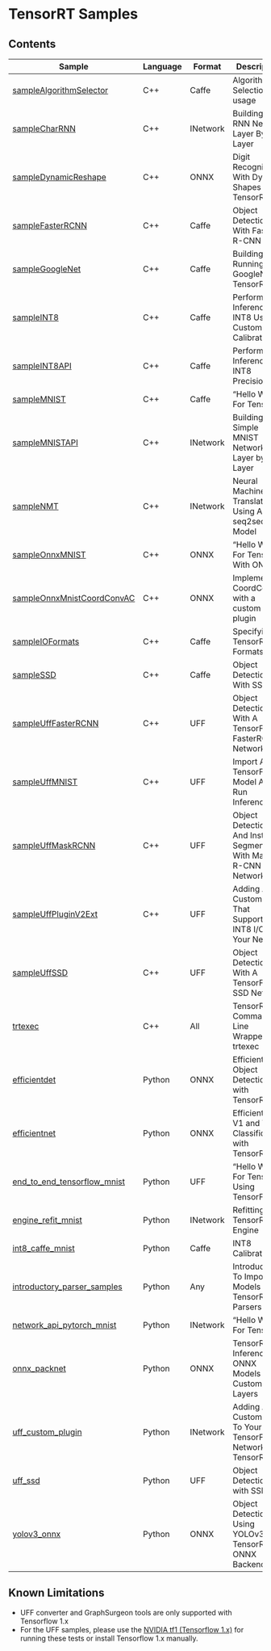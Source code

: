 # TensorRT Samples

## Contents

| Sample | Language | Format | Description |
|---|---|---|---|
| [sampleAlgorithmSelector](sampleAlgorithmSelector) | C++ | Caffe | Algorithm Selection API usage |
| [sampleCharRNN](sampleCharRNN) | C++ | INetwork | Building An RNN Network Layer By Layer |
| [sampleDynamicReshape](sampleDynamicReshape) | C++ | ONNX | Digit Recognition With Dynamic Shapes In TensorRT |
| [sampleFasterRCNN](sampleFasterRCNN) | C++ | Caffe | Object Detection With Faster R-CNN |
| [sampleGoogleNet](sampleGoogleNet) | C++ | Caffe | Building And Running GoogleNet In TensorRT |
| [sampleINT8](sampleINT8) | C++ | Caffe | Performing Inference In INT8 Using Custom Calibration |
| [sampleINT8API](sampleINT8API) | C++ | Caffe | Performing Inference In INT8 Precision |
| [sampleMNIST](sampleMNIST) | C++ | Caffe | “Hello World” For TensorRT |
| [sampleMNISTAPI](sampleMNISTAPI) | C++ | INetwork | Building a Simple MNIST Network Layer by Layer |
| [sampleNMT](sampleNMT) | C++ | INetwork | Neural Machine Translation Using A seq2seq Model |
| [sampleOnnxMNIST](sampleOnnxMNIST) | C++ | ONNX | “Hello World” For TensorRT With ONNX |
| [sampleOnnxMnistCoordConvAC](sampleOnnxMnistCoordConvAC) | C++ | ONNX | Implementing CoordConv with a custom plugin |
| [sampleIOFormats](sampleIOFormats) | C++ | Caffe | Specifying TensorRT I/O Formats |
| [sampleSSD](sampleSSD) | C++ | Caffe | Object Detection With SSD |
| [sampleUffFasterRCNN](sampleUffFasterRCNN) | C++ | UFF | Object Detection With A TensorFlow FasterRCNN Network |
| [sampleUffMNIST](sampleUffMNIST) | C++ | UFF | Import A TensorFlow Model And Run Inference |
| [sampleUffMaskRCNN](sampleUffMaskRCNN) | C++ | UFF | Object Detection And Instance Segmentation With MasK R-CNN Network |
| [sampleUffPluginV2Ext](sampleUffPluginV2Ext) | C++ | UFF | Adding A Custom Layer That Supports INT8 I/O To Your Network |
| [sampleUffSSD](sampleUffSSD) | C++ | UFF | Object Detection With A TensorFlow SSD Network |
| [trtexec](trtexec) | C++ | All | TensorRT Command-Line Wrapper: trtexec |
| [efficientdet](python/efficientdet) | Python | ONNX | EfficientDet Object Detection with TensorRT |
| [efficientnet](python/efficientnet) | Python | ONNX | EfficientNet V1 and V2 Classification with TensorRT |
| [end_to_end_tensorflow_mnist](python/end_to_end_tensorflow_mnist) | Python | UFF | “Hello World” For TensorRT Using TensorFlow |
| [engine_refit_mnist](python/engine_refit_mnist) | Python | INetwork | Refitting A TensorRT Engine |
| [int8_caffe_mnist](python/int8_caffe_mnist) | Python | Caffe | INT8 Calibration |
| [introductory_parser_samples](python/introductory_parser_samples) | Python | Any | Introduction To Importing Models Using TensorRT Parsers |
| [network_api_pytorch_mnist](python/network_api_pytorch_mnist) | Python | INetwork | “Hello World” For TensorRT |
| [onnx_packnet](python/onnx_packnet) | Python | ONNX | TensorRT Inference Of ONNX Models With Custom Layers |
| [uff_custom_plugin](python/uff_custom_plugin) | Python | INetwork | Adding A Custom Layer To Your TensorFlow Network In TensorRT |
| [uff_ssd](python/uff_ssd) | Python | UFF | Object Detection with SSD |
| [yolov3_onnx](python/yolov3_onnx) | Python | ONNX | Object Detection Using YOLOv3 With TensorRT ONNX Backend |


## Known Limitations

  - UFF converter and GraphSurgeon tools are only supported with Tensorflow 1.x
  - For the UFF samples, please use the [NVIDIA tf1 (Tensorflow 1.x)](https://docs.nvidia.com/deeplearning/frameworks/tensorflow-release-notes/running.html#running) for running these tests or install Tensorflow 1.x manually.
